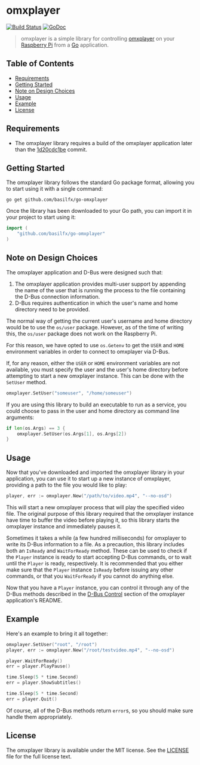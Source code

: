 omxplayer
=========

[![Build Status](https://travis-ci.org/basilfx/go-omxplayer.svg?branch=master)](https://travis-ci.org/basilfx/go-omxplayer)
[![GoDoc](https://godoc.org/github.com/basilfx/go-omxplayer?status.svg)](https://godoc.org/github.com/basilfx/go-omxplayer)

> omxplayer is a simple library for controlling
> [omxplayer](https://github.com/popcornmix/omxplayer) on your
> [Raspberry Pi](http://www.raspberrypi.org/) from a
> [Go](https://golang.org/) application.


Table of Contents
-----------------

- [Requirements](#requirements)
- [Getting Started](#getting-started)
- [Note on Design Choices](#note-on-design-choices)
- [Usage](#usage)
- [Example](#example)
- [License](#license)


Requirements
------------

- The omxplayer library requires a build of the omxplayer application later than
  the [1d20cdc1be](https://github.com/popcornmix/omxplayer/commit/1d20cdc1be)
  commit.


Getting Started
---------------

The omxplayer library follows the standard Go package format, allowing you to
start using it with a single command:

    go get github.com/basilfx/go-omxplayer

Once the library has been downloaded to your Go path, you can import it in your
project to start using it:

```go
import (
	"github.com/basilfx/go-omxplayer"
)
```


Note on Design Choices
----------------------

The omxplayer application and D-Bus were designed such that:

1. The omxplayer application provides multi-user support by appending the name
  of the user that is running the process to the file containing the D-Bus
  connection information.
2. D-Bus requires authentication in which the user's name and home directory
  need to be provided.

The normal way of getting the current user's username and home directory would
be to use the `os/user` package. However, as of the time of writing this, the
`os/user` package does not work on the Raspberry Pi.

For this reason, we have opted to use `os.Getenv` to get the `USER` and `HOME`
environment variables in order to connect to omxplayer via D-Bus.

If, for any reason, either the `USER` or `HOME` environment variables are not
available, you must specify the user and the user's home directory before
attempting to start a new omxplayer instance. This can be done with the
`SetUser` method.

```go
omxplayer.SetUser("someuser", "/home/someuser")
```

If you are using this library to build an executable to run as a service, you
could choose to pass in the user and home directory as command line arguments:

```go
if len(os.Args) == 3 {
	omxplayer.SetUser(os.Args[1], os.Args[2])
}
```


Usage
-----

Now that you've downloaded and imported the omxplayer library in your
application, you can use it to start up a new instance of omxplayer, providing a
path to the file you would like to play:

```go
player, err := omxplayer.New("/path/to/video.mp4", "--no-osd")
```

This will start a new omxplayer process that will play the specified video file.
The original purpose of this library required that the omxplayer instance have
time to buffer the video before playing it, so this library starts the omxplayer
instance and immediately pauses it.

Sometimes it takes a while (a few hundred milliseconds) for omxplayer to write
its D-Bus information to a file. As a precaution, this library includes both an
`IsReady` and `WaitForReady` method. These can be used to check if the `Player`
instance is ready to start accepting D-Bus commands, or to wait until the
`Player` is ready, respectively. It is recommended that you either make sure
that the `Player` instance `IsReady` before issuing any other commands, or that
you `WaitForReady` if you cannot do anything else.

Now that you have a `Player` instance, you can control it through any of the
D-Bus methods described in the
[D-Bus Control](https://github.com/popcornmix/omxplayer#dbus-control) section
of the omxplayer application's README.


Example
-------

Here's an example to bring it all together:

```go
omxplayer.SetUser("root", "/root")
player, err := omxplayer.New("/root/testvideo.mp4", "--no-osd")

player.WaitForReady()
err = player.PlayPause()

time.Sleep(5 * time.Second)
err = player.ShowSubtitles()

time.Sleep(5 * time.Second)
err = player.Quit()
```

Of course, all of the D-Bus methods return `error`s, so you should make sure
handle them appropriately.


License
-------

The omxplayer library is available under the MIT license. See the
[LICENSE](https://github.com/basilfx/go-omxplayer/blob/master/LICENSE) file for
the full license text.
